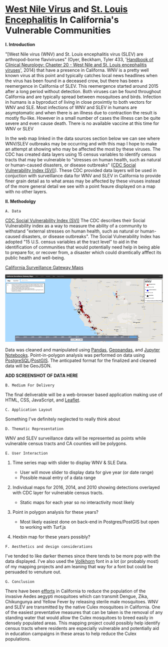 # [West Nile Virus](https://www.cdc.gov/westnile/index.html) and [St. Louis Encephalitis](https://www.cdc.gov/sle/) In California's Vulnerable Communities

**I. Introduction**

"[West Nile virus (WNV) and St. Louis encephalitis virus (SLEV) are arthropod-borne flaviviruses" (Oyer, Beckham, Tyler 433, '[Handbook of Clinical Neurology: Chapter 20 - West Nile and St. Louis encephalitis viruses](https://www.sciencedirect.com/science/article/pii/B9780444534880000201)', 2014) that have a presence in Californa. WNV is a pretty well known virus at this point and typically catches local news headlines when the virus has been found in a deceased crow, but there has been a reemergence in California of SLEV. This reemergence started around 2015 after a long period without detection. Both viruses can be found throughout California and are typically spread between mosquitoes and birds. Infection in humans is a byproduct of living in close proximtiy to both vectors for WNV and SLE. Most infections of WNV and SLEV in humans are asymptomatic and when there is an illness due to contraction the result is mostly flu-like. However in a small number of cases the illness can be quite severe and even cause death. There is no available vaccine at this time for WNV or SLEV 

In the web map linked in the data sources section below we can see where WNV/SLEV outbreaks may be occurring and with this map I hope to make an attempt at showing who may be affected the most by these viruses.  The CDC has created data layers using 15 census variables to identify census tracts that may be vulnerable to "stresses on human health, such as natural or human-caused disasters, or disease outbreaks" ([CDC Social Vulnerability Index (SVI)](https://svi.cdc.gov/data-and-tools-download.html)). These CDC provided data layers will be used in conjuction with surveillance data for WNV and SLEV in California to provide finer grain detail as to what areas may be affected by these viruses instead of the more general detail we see with a point feaure displayed on a map with no other layers.

**II. Methodolgy**

    A. Data
    
   [CDC Social Vulnerability Index (SVI)](https://svi.cdc.gov/data-and-tools-download.html)
   The CDC describes their Social Vulnerability index as a way to measure the ability of a community to withstand "external stresses on human health, such as natural or human-caused disasters, or disease outbreaks".  The Social Vulnerability Index has adopted "15 U.S. census variables at the tract level" to aid in the identification of communities that would potentially need help in being able to prepare for, or recover from, a disaster which could dramtically afffect its public health and well-being.

   [California Surveillance Gateway Maps](https://maps.calsurv.org/)

   ![California Surveillance Gateway Map](./images/csgMap.PNG)
   
   Data was cleaned and manipulated using [Pandas](https://pandas.pydata.org/), [Geopandas](http://geopandas.org/), and [Jupyter Notebooks](https://jupyter.org/).  Point-in-polygon analysis was performed on data using [PostgreSQL](https://www.postgresql.org/)/[PostGIS](https://postgis.net/).  The anticpated format for the finalized and cleaned data will be GeoJSON.  

   **ADD SCREENSHOT OF DATA HERE**

    B. Medium For Delivery

   The final deliverable will be a web-browser based application making use of HTML, CSS, JavaScript, and [Leaflet](https://leafletjs.com/).  
   
    C. Application Layout
    
   Something I've definitely neglected to really think about  
   
    D. Thematic Representation
   
   WNV and SLEV surveillance data will be represented as points while vulnerable census tracts and CA counties will be polygons.
   
   
    E. User Interaction

   1. Time series map with slider to display WNV & SLE Data.
      - User will move slider to display data for give year (or date range)
      - Possible maual entry of a data range
    
   2. Individual maps for 2016, 2014, and 2010 showing detections overlayed with CDC layer for vulnerable census tracts.
      - Static maps for each year so no interactivity most likely
    
   3. Point in polygon analysis for these years?
      - Most likely easiest done on back-end in Postgres/PostGIS but open to working with Turf.js
   
   4. Hexbin map for these years possibly?

    F. Aesthetics and design considerations

   I've tended to like darker themes since there tends to be more pop with the data displayed.  I've also used the [Vollkhorn](https://fonts.google.com/specimen/Vollkorn) font in a lot (or probably most) of my mapping projects and am leaning that way for a font but could be persuaded to venuture out.  
  
    G. Conclusion
   There have been [efforts](https://verily.com/projects/interventions/debug/) in California to reduce the population of the invasive Aedes aegypti mosquitoes which can transmit Dengue, Zika, Chikungunya and Yellow Fever by releasing sterile male mosquitoes.  WNV and SLEV are transmitted by the native Culex mosquitoes in California.  One of the easiest preventative measures that can be taken is the removal of any standing water that would allow the Culex mosquitoes to breed easily in densely populated areas.  This mapping project could possibly help identify census tracts where residents are especially vulnerable and potentially aid in education campaigns in these areas to help reduce the Culex populations. 